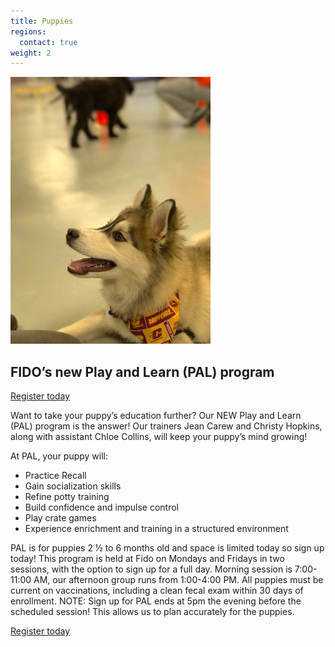 ```yaml
---
title: Puppies
regions:
  contact: true
weight: 2
---
```

<img class="right" src="/images/pal.jpg" alt="" />

## FIDO’s new Play and Learn (PAL) program

<a class="button" href="https://squareup.com/store/FidoPersonalDogTraining/item/puppy-pal-program">Register today</a>

Want to take your puppy’s education further? Our NEW Play and Learn (PAL) program 
is the answer! Our trainers Jean Carew and Christy Hopkins, along with assistant 
Chloe Collins, will keep your puppy’s mind growing! 

At PAL, your puppy will: 

  * Practice Recall
  * Gain socialization skills
  * Refine potty training
  * Build confidence and impulse control
  * Play crate games
  * Experience enrichment and training in a structured environment

PAL is for puppies 2 ½ to 6 months old and space is limited today so sign up today! 
This program is held at Fido on Mondays and Fridays in two sessions, with the option 
to sign up for a full day. Morning session is 7:00-11:00 AM, our afternoon group runs 
from 1:00-4:00 PM. All puppies must be current on vaccinations, including a clean 
fecal exam within 30 days of enrollment. NOTE: Sign up for PAL ends at 5pm the evening before the scheduled session! This allows us to plan accurately for the puppies. 


<a class="button" href="https://squareup.com/store/FidoPersonalDogTraining/item/puppy-pal-program">Register today</a>
